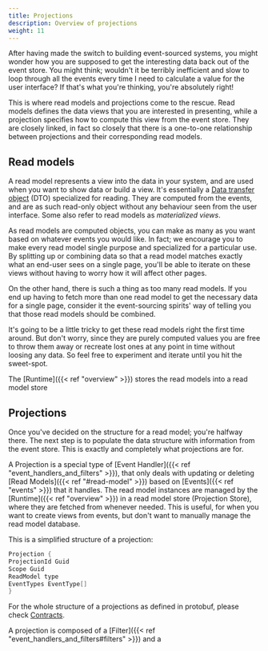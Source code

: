 ```yaml
---
title: Projections
description: Overview of projections
weight: 11
---
```


After having made the switch to building event-sourced systems, you might wonder how you are supposed to get the interesting data back out of the event store.
You might think; wouldn't it be terribly inefficient and slow to loop through all the events every time I need to calculate a value for the user interface?
If that's what you're thinking, you're absolutely right!

This is where read models and projections come to the rescue.
Read models defines the data views that you are interested in presenting, while a projection specifies how to compute this view from the event store.
They are closely linked, in fact so closely that there is a one-to-one relationship between projections and their corresponding read models.

## Read models
A read model represents a view into the data in your system, and are used when you want to show data or build a view. It's essentially a [Data transfer object](https://en.wikipedia.org/wiki/Data_transfer_object) (DTO) specialized for reading.
They are computed from the events, and are as such read-only object without any behaviour seen from the user interface.
Some also refer to read models as _materialized views_.

As read models are computed objects, you can make as many as you want based on whatever events you would like.
In fact; we encourage you to make every read model single purpose and specialized for a particular use.
By splitting up or combining data so that a read model matches exactly what an end-user sees on a single page, you'll be able to iterate on these views without having to worry how it will affect other pages.

On the other hand, there is such a thing as too many read models.
If you end up having to fetch more than one read model to get the necessary data for a single page, consider it the event-sourcing spirits' way of telling you that those read models should be combined.

It's going to be a little tricky to get these read models right the first time around.
But don't worry, since they are purely computed values you are free to throw them away or recreate lost ones at any point in time without loosing any data.
So feel free to experiment and iterate until you hit the sweet-spot.


The [Runtime]({{< ref "overview" >}}) stores the read models into a read model store




## Projections
Once you've decided on the structure for a read model; you're halfway there.
The next step is to populate the data structure with information from the event store.
This is exactly and completely what projections are for.

A Projection is a special type of [Event Handler]({{< ref "event_handlers_and_filters" >}}), that only deals with updating or deleting [Read Models]({{< ref "#read-model" >}}) based on [Events]({{< ref "events" >}}) that it handles. The read model instances are managed by the [Runtime]({{< ref "overview" >}}) in a read model store (Projection Store), where they are fetched from whenever needed. This is useful, for when you want to create views from events, but don't want to manually manage the read model database.


This is a simplified structure of a projection:
```csharp
Projection {
ProjectionId Guid
Scope Guid
ReadModel type
EventTypes EventType[]
}
```


For the whole structure of a projections as defined in protobuf, please check [Contracts](https://github.com/dolittle/Contracts/tree/master/Source/Runtime/Projections).



A projection is composed of a [Filter]({{< ref "event_handlers_and_filters#filters" >}}) and a
